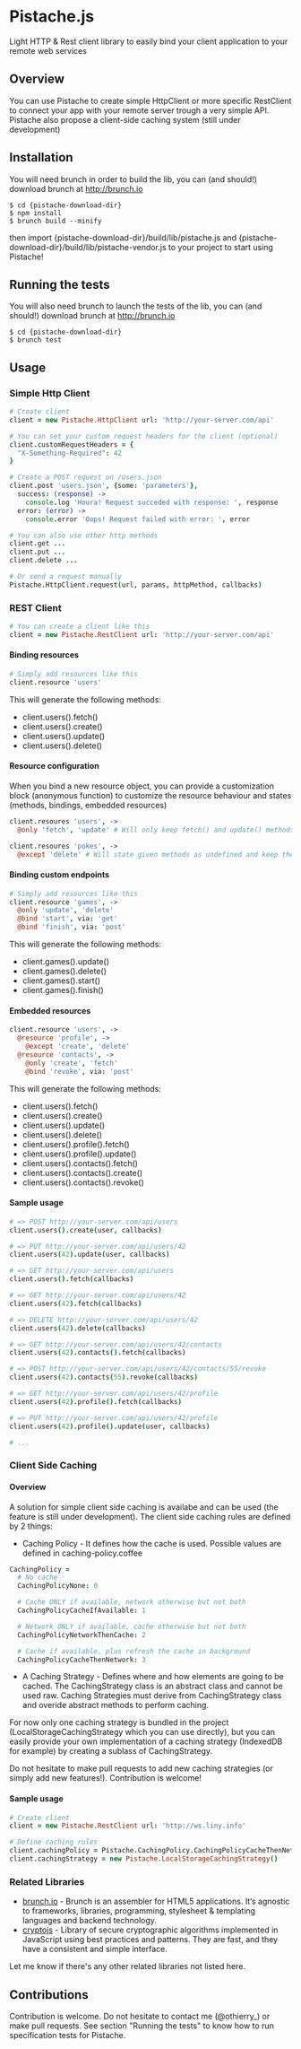 # Pistache.js #

Light HTTP & Rest client library to easily bind your client application to your remote web services

## Overview ##

You can use Pistache to create simple HttpClient or more specific RestClient to connect your app with your remote server trough a very simple API. Pistache also propose a client-side caching system (still under development)

## Installation ##

You will need brunch in order to build the lib, you can (and should!) download brunch at http://brunch.io

```
$ cd {pistache-download-dir}
$ npm install
$ brunch build --minify
```
then import {pistache-download-dir}/build/lib/pistache.js and {pistache-download-dir}/build/lib/pistache-vendor.js to your project to start using Pistache!

## Running the tests ##

You will also need brunch to launch the tests of the lib, you can (and should!) download brunch at http://brunch.io
```
$ cd {pistache-download-dir}
$ brunch test
```

## Usage ##

### Simple Http Client ###

```coffeescript
# Create client
client = new Pistache.HttpClient url: 'http://your-server.com/api'

# You can set your custom request headers for the client (optional)
client.customRequestHeaders = {
  "X-Something-Required": 42
}

# Create a POST request on /users.json
client.post 'users.json', {some: 'parameters'},
  success: (response) ->
    console.log 'Houra! Request succeded with response: ', response
  error: (error) ->
    console.error 'Oops! Request failed with error: ', error

# You can also use other http methods
client.get ...
client.put ...
client.delete ...

# Or send a request manually
Pistache.HttpClient.request(url, params, httpMethod, callbacks)
```

### REST Client ###

```coffeescript
# You can create a client like this
client = new Pistache.RestClient url: 'http://your-server.com/api'
```

#### Binding resources ####

```coffeescript
# Simply add resources like this
client.resource 'users'
```

This will generate the following methods:
* client.users().fetch()
* client.users().create()
* client.users().update()
* client.users().delete()

#### Resource configuration ####
When you bind a new resource object, you can provide a customization block (anonymous function) to customize the resource behaviour and states (methods, bindings, embedded resources)
```coffeescript
client.resoures 'users', ->
  @only 'fetch', 'update' # Will only keep fetch() and update() methods, others will be stated as undefined

client.resoures 'pokes', ->
  @except 'delete' # Will state given methods as undefined and keep the others
```

#### Binding custom endpoints ####

```coffeescript
# Simply add resources like this
client.resource 'games', ->
  @only 'update', 'delete'
  @bind 'start', via: 'get'
  @bind 'finish', via: 'post'
```

This will generate the following methods:
* client.games().update()
* client.games().delete()
* client.games().start()
* client.games().finish()

#### Embedded resources ####

```coffeescript
client.resource 'users', ->
  @resource 'profile', ->
    @except 'create', 'delete'
  @resource 'contacts', ->
    @only 'create', 'fetch'
    @bind 'revoke', via: 'post'
```

This will generate the following methods:

* client.users().fetch()
* client.users().create()
* client.users().update()
* client.users().delete()
* client.users().profile().fetch()
* client.users().profile().update()
* client.users().contacts().fetch()
* client.users().contacts().create()
* client.users().contacts().revoke()

#### Sample usage ####

```coffeescript
# => POST http://your-server.com/api/users
client.users().create(user, callbacks)

# => PUT http://your-server.com/api/users/42
client.users(42).update(user, callbacks)

# => GET http://your-server.com/api/users
client.users().fetch(callbacks)

# => GET http://your-server.com/api/users/42
client.users(42).fetch(callbacks)

# => DELETE http://your-server.com/api/users/42
client.users(42).delete(callbacks)

# => GET http://your-server.com/api/users/42/contacts
client.users(42).contacts().fetch(callbacks)

# => POST http://your-server.com/api/users/42/contacts/55/revoke
client.users(42).contacts(55).revoke(callbacks)

# => GET http://your-server.com/api/users/42/profile
client.users(42).profile().fetch(callbacks)

# => PUT http://your-server.com/api/users/42/profile
client.users(42).profile().update(user, callbacks)

# ...
```

### Client Side Caching ###

#### Overview ####

A solution for simple client side caching is availabe and can be used (the feature is still under development).
The client side caching rules are defined by 2 things:

* Caching Policy - It defines how the cache is used. Possible values are defined in caching-policy.coffee

```coffeescript
CachingPolicy =
  # No cache
  CachingPolicyNone: 0

  # Cache ONLY if available, network otherwise but not both
  CachingPolicyCacheIfAvailable: 1

  # Network ONLY if available, cache otherwise but not both
  CachingPolicyNetworkThenCache: 2

  # Cache if available, plus refresh the cache in background
  CachingPolicyCacheThenNetwork: 3
```

* A Caching Strategy - Defines where and how elements are going to be cached.
The CachingStrategy class is an abstract class and cannot be used raw. Caching Strategies must derive from CachingStrategy class and overide abstract methods to perform caching.

For now only one caching strategy is bundled in the project (LocalStorageCachingStrategy which you can use directly), but you can easily provide your own implementation of a caching strategy (IndexedDB for example) by creating a sublass of CachingStrategy.

Do not hesitate to make pull requests to add new caching strategies (or simply add new features!). Contribution is welcome!

#### Sample usage ####

```coffeescript
# Create client
client = new Pistache.RestClient url: 'http://ws.liny.info'

# Define caching rules
client.cachingPolicy = Pistache.CachingPolicy.CachingPolicyCacheThenNetwork
client.cachingStrategy = new Pistache.LocalStorageCachingStrategy()
```

### Related Libraries ###

 * [brunch.io](http://brunch.io) - Brunch is an assembler for HTML5 applications. It‘s agnostic to frameworks, libraries, programming, stylesheet & templating languages and backend technology.
 * [cryptojs](http://code.google.com/p/crypto-js/) - Library of secure cryptographic algorithms implemented in JavaScript using best practices and patterns. They are fast, and they have a consistent and simple interface.

Let me know if there's any other related libraries not listed here.

## Contributions ##

Contribution is welcome. Do not hesitate to contact me (@othierry_) or make pull requests.
See section "Running the tests" to know how to run specification tests for Pistache.
